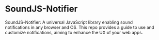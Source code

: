 # SoundJS-Notifier
SoundJS-Notifier: A universal JavaScript library enabling sound notifications in any browser and OS. This repo provides a guide to use and customize notifications, aiming to enhance the UX of your web apps.
